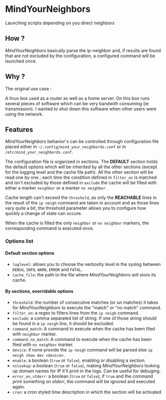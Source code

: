 # MindYourNeighbors

Launching scripts depending on you direct neighbors

## How ?

*MindYourNeighbors* basically parse the ip-neighbor and, if results are found that are not excluded by the configuration, a configured command will be launched once.

## Why ?

The original use case :

A linux box used as a router as well as a home server. On this box runs several pieces of software which can be very bandwith consuming (ie: transmission).
I wanted to shut down this software when other users were using the network.

## Features

*MindYourNeighbors* behavior's can be controlled through configuration file placed either in `~/.config/mind_your_neighbords.conf` or in `/etc/mind_your_neighbords.conf`.

The configuration file is organized in sections. The **DEFAULT** section holds the default options which will be inherited by all the other sections (except for the logging level and the cache file path). All the other section will be read one by one ; each time the condition defined in `filter_on` is matched and isn't excluded by those defined in `exclude` the cache will be filled with either a marker `neighbor` or a marker `no neighbor`.

Cache length can't exceed the `threshold`, as only the **REACHABLE** lines in the result of the `ip neigh` command are taken in account and as those lines vary quite a bit, the threshold parameter allows you to configure how quickly a change of state can occure.

When the cache is filled the only `neighbor` or `no neighbor` markers, the corresponding command is executed once.

### Options list

#### Default section options

 * `loglevel`: allows you to choose the verbosity level in the syslog between `DEBUG`, `INFO`, `WARN`, `ERROR` and `FATAL`.
 * `cache_file`: the path to the file where *MindYourNeighbors* will store its cache.

#### By sections, overridable options

 * `threshold`: the number of consecutive matches (or un matches) it takes for *MindYourNeighbors* to execute the "match" or "no match" command.
 * `filter_on`: a regex to filters lines from the `ip neigh` command.
 * `exclude`: a comma separated list of string. If one of those string should be found in a `ip neigh` line, it should be excluded.
 * `command_match`: A command to execute when the cache has been filed with `neighbor` marker.
 * `command_no_match`: A command to execute when the cache has been filed with `no neighbor` marker.
 * `device`: if none provide the `ip neigh` command will be parsed else `ip neigh show dev <device>`.
 * `enable`: a boolean (`true` or `false`), enabling or disabling a section.
 * `nslookup`: a boolean (`true` or `false`), making *MindYourNeighbors* looking up domain names for IP it'll print in the logs. Can be useful for debuging.
 * `error_on_stderr`: a boolean (`true` or `false`); if `true` and the command print something on *stderr*, the command will be ignored and executed again.
 * `cron`: a cron styled time description in which the section will be activated
